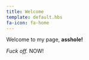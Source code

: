 ```yaml
---
title: Welcome
template: default.hbs
fa-icon: fa-home
---
```


Welcome to my page, **asshole!**

*Fuck off.* NOW!

